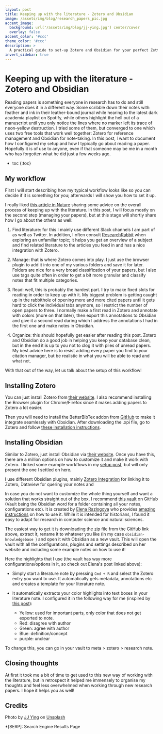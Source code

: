 ```yaml
---
layout: post
title: Keeping up with the literature - Zotero and Obsidian
image: /assets/img/blog/research_papers_pic.jpg
accent_image: 
  background: url('/assets/img/blog/jj-ying.jpg') center/cover
  overlay: false
accent_color: '#ccc'
theme_color: '#ccc'
description: >
  A practical guide to set-up Zotero and Obsidian for your perfect Zettelkasten system
invert_sidebar: true
---
```


# Keeping up with the literature - Zotero and Obsidian

Reading papers is something everyone in research has to do and still everyone does it in a different way. Some scribble down their notes with feather and ink in their leather-bound journal while hearing to the latest dark academia playlist on Spotify, while others highlight the hell out of a manuscript until you only notice the lines where no marker left its trace of neon-yellow destruction. I tried some of them, but converged to one which uses two free tools that work well together: Zotero for reference management and Obsidian for note-taking. In this post, I want to document how I configured my setup and how I typically go about reading a paper. Hopefully it is of use to anyone, even if that someone may be me in a month who has forgotten what he did just a few weeks ago.

* toc
{:toc}


## My workflow

First I will start describing how my typical workflow looks like so you can decide if it is something for you; afterwards I will show you how to set it up.

I really liked [this article in Nature](https://www.nature.com/articles/d41586-022-01878-7?utm_source=Nature+Briefing&utm_campaign=ce71eee966-briefing-dy-20220711&utm_medium=email&utm_term=0_c9dfd39373-ce71eee966-42664211) sharing some advice on the overall process of keeping up with the literature. In this post, I will focus mostly on the second step (managing your papers), but at this stage will shortly share how I go about the others as well:

1. Find literature: for this I mainly use different Slack channels I am part of as well as Twitter. In addition, I often consult [ResearchRabbit](https://www.researchrabbit.ai/) when exploring an unfamiliar topic; it helps you get an overview of a subject and find related literature to the articles you feed in and has a nice integration with Zotero.

2. Manage: that is where Zotero comes into play. I just use the browser plugin to add it into one of my various folders and save it for later. Folders are nice for a very broad classification of your papers, but I also use tags quite often in order to get a bit more granular and classify notes that fit multiple categories.

3. Read: well, this is probably the hardest part. I try to make fixed slots for reading in order to keep up with it. My biggest problem is getting caught up in the rabbithole of opening more and more cited papers until it gets hard to click the individual tabs anymore, so I restrict the number of open papers to three. I normally make a first read in Zotero and annotate with colors (more on that later), then export this annotations to Obsidian and give it a second read during which I address the annotations I had in the first one and make notes in Obsidian.

4. Organize: this should hopefully get easier after reading this post. Zotero and Obsidian do a good job in helping you keep your database clean, but in the end it is up to you not to clog it with piles of unread papers. My best advice here is to resist adding every paper you find to your citation manager, but be realistic in what you will be able to read and what not.

With that out of the way, let us talk about the setup of this workflow!

## Installing Zotero

You can just install Zotero from [their website](https://www.zotero.org/download/). I also recommend installing the Browser plugin for Chrome/Firefox since it makes adding papers to Zotero a lot easier.

Then you will need to install the BetterBibTex addon from [GitHub](https://github.com/retorquere/zotero-better-bibtex/releases/tag/v6.7.23) to make it integrate seamlessly with Obsidian. After downloading the .xpi file, go to Zotero and follow [these installation instructions](https://retorque.re/zotero-better-bibtex/installation/).

## Installing Obsidian

Similar to Zotero, just install Obsidian via [their website](https://obsidian.md/download). Once you have this, there are a million options on how to customize it and make it work with Zotero. I linked some example workflows in my [setup post](), but will only present the one I settled on here.

I use different Obsidian plugins, mainly [Zotero Integration](https://electricarchaeology.ca/2022/07/12/obsidian-zotero-integration-plugin/) for linking it to Zotero, Dataview for quering your notes and 

In case you do not want to customize the whole thing yourself and want a solution that works straight out of the box, I recommend [this vault](https://github.com/erazlogo/obsidian-history-vault) on GitHub (Vault being the Obsidian word for a folder containing all your notes, configurations etc). It is created by [Elena Razlogova](http://elenarazlogova.org/) who provides [amazing instructions](https://publish.obsidian.md/history-notes/01+Notetaking+for+Historians) on how to use it. While it is intended for historians, I found it easy to adapt for research in computer science and natural sciences. 

The easiest way to get it is downloading the zip file from the GitHub link above, extract it, rename it to whatever you like (in my case `obsidian-knowledgebase `) and open it with Obsidian as a new vault. This will open the vault with all the configurations, plugins and settings described on her website and including some example notes on how to use it!

Here the highlights that I use (the vault has way more configurations/options in it, so check out Elena's post linked above):

- Simply start a literature note by pressing `Cmd + R` and select the Zotero entry you want to use. It automatically gets metadata, annotations etc and creates a template for your literature note.

- It automatically extracts your color highlights into text boxes in your literature note. I configured it in the following way for me (inspired by [this post](https://electricarchaeology.ca/2022/07/12/obsidian-zotero-integration-plugin/)):

  - Yellow: used for important parts, only color that does not get exported to note.
  - Red: disagree with author
  - Green: agree with author
  - Blue: definition/concept
  - purple: unclear

To change this, you can go in your vault to meta > zotero > research note.

## Closing thoughts

At first it took me a bit of time to get used to this new way of working with the literature, but in retrospect it helped me immensely to organise my thoughts and feel less overwhelmed when working through new research papers. I hope it helps you as well!

## Credits

<span>Photo by <a href="https://unsplash.com/@jjying?utm_source=unsplash&amp;utm_medium=referral&amp;utm_content=creditCopyText">JJ Ying</a> on <a href="https://unsplash.com/?utm_source=unsplash&amp;utm_medium=referral&amp;utm_content=creditCopyText">Unsplash</a></span>

*[SERP]: Search Engine Results Page
